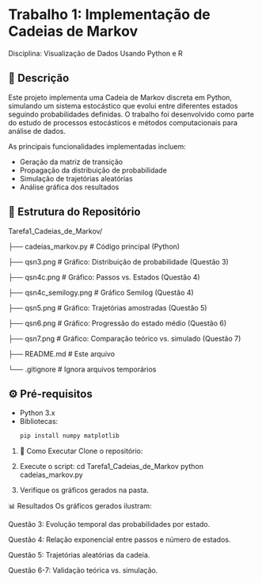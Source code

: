 # Trabalho 1: Implementação de Cadeias de Markov

Disciplina: Visualização de Dados Usando Python e R

## 📌 Descrição
Este projeto implementa uma Cadeia de Markov discreta em Python, simulando um sistema estocástico que evolui entre diferentes estados seguindo probabilidades definidas. O trabalho foi desenvolvido como parte do estudo de processos estocásticos e métodos computacionais para análise de dados.

As principais funcionalidades implementadas incluem:
- Geração da matriz de transição
- Propagação da distribuição de probabilidade
- Simulação de trajetórias aleatórias
- Análise gráfica dos resultados

## 📂 Estrutura do Repositório

Tarefa1_Cadeias_de_Markov/


├── cadeias_markov.py # Código principal (Python)

├── qsn3.png # Gráfico: Distribuição de probabilidade (Questão 3)

├── qsn4c.png # Gráfico: Passos vs. Estados (Questão 4)

├── qsn4c_semilogy.png # Gráfico Semilog (Questão 4)

├── qsn5.png # Gráfico: Trajetórias amostradas (Questão 5)

├── qsn6.png # Gráfico: Progressão do estado médio (Questão 6)

├── qsn7.png # Gráfico: Comparação teórico vs. simulado (Questão 7)

├── README.md # Este arquivo

└── .gitignore # Ignora arquivos temporários


## ⚙️ Pré-requisitos
- Python 3.x
- Bibliotecas:
  ```bash
  pip install numpy matplotlib

1. 🚀 Como Executar
Clone o repositório:

2. Execute o script:
cd Tarefa1_Cadeias_de_Markov
python cadeias_markov.py

3. Verifique os gráficos gerados na pasta.

📊 Resultados
Os gráficos gerados ilustram:

Questão 3: Evolução temporal das probabilidades por estado.

Questão 4: Relação exponencial entre passos e número de estados.

Questão 5: Trajetórias aleatórias da cadeia.

Questão 6-7: Validação teórica vs. simulação.
